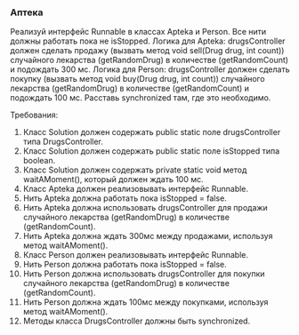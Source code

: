 
### Аптека

Реализуй интерфейс Runnable в классах Apteka и Person.
Все нити должны работать пока не isStopped.
Логика для Apteka: drugsController должен сделать продажу (вызвать метод void sell(Drug drug, int count)) случайного лекарства (getRandomDrug) в количестве (getRandomCount) и подождать 300 мс.
Логика для Person: drugsController должен сделать покупку (вызвать метод void buy(Drug drug, int count)) случайного лекарства (getRandomDrug) в количестве (getRandomCount) и подождать 100 мс.
Расставь synchronized там, где это необходимо.


Требования:
1.	Класс Solution должен содержать public static поле drugsController типа DrugsController.
2.	Класс Solution должен содержать public static поле isStopped типа boolean.
3.	Класс Solution должен содержать private static void метод waitAMoment(), который должен ждать 100 мс.
4.	Класс Apteka должен реализовывать интерфейс Runnable.
5.	Нить Apteka должна работать пока isStopped = false.
6.	Нить Apteka должна использовать drugsController для продажи случайного лекарства (getRandomDrug) в количестве (getRandomCount).
7.	Нить Apteka должна ждать 300мс между продажами, используя метод waitAMoment().
8.	Класс Person должен реализовывать интерфейс Runnable.
9.	Нить Person должна работать пока isStopped = false.
10.	Нить Person должна использовать drugsController для покупки случайного лекарства (getRandomDrug) в количестве (getRandomCount).
11.	Нить Person должна ждать 100мс между покупками, используя метод waitAMoment().
12.	Методы класса DrugsController должны быть synchronized.


